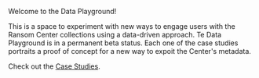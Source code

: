 Welcome to the Data Playground!

This is a space to experiment with new ways to engage users with the Ransom Center collections using a data-driven approach. Te Data Playground is in a permanent beta status. Each one of the case studies portraits a proof of concept for a new way to expoit the Center's metadata.

Check out the [Case Studies](caseStudies.md).

